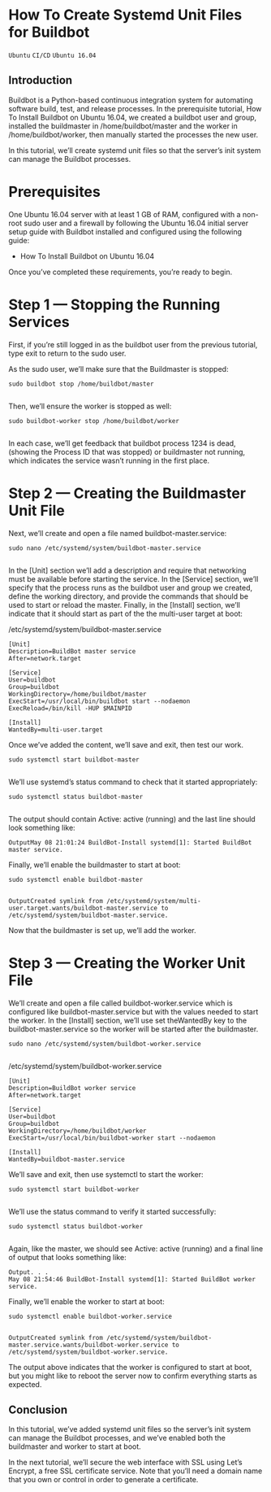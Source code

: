 # How To Create Systemd Unit Files for Buildbot

```Ubuntu``` ```CI/CD``` ```Ubuntu 16.04```

## Introduction


Buildbot is a Python-based continuous integration system for automating software build, test, and release processes. In the prerequisite tutorial, How To Install Buildbot on Ubuntu 16.04, we created a buildbot user and group, installed the buildmaster in /home/buildbot/master and the worker in /home/buildbot/worker, then manually started the processes the new user.


In this tutorial, we’ll create systemd unit files so that the server’s init system can manage the Buildbot processes.


# Prerequisites


One Ubuntu 16.04 server with at least 1 GB of RAM, configured with a non-root sudo user and a firewall by following the Ubuntu 16.04 initial server setup guide with Buildbot installed and configured using the following guide:


- How To Install Buildbot on Ubuntu 16.04

Once you’ve completed these requirements, you’re ready to begin.


# Step 1 — Stopping the Running Services


First, if you’re still logged in as the buildbot user from the previous tutorial, type exit to return to the sudo user.


As the sudo user, we’ll make sure that the Buildmaster is stopped:


```
sudo buildbot stop /home/buildbot/master


```


Then, we’ll ensure the worker is stopped as well:


```
sudo buildbot-worker stop /home/buildbot/worker


```


In each case, we’ll get feedback that buildbot process 1234 is dead, (showing the Process ID that was stopped) or buildmaster not running, which indicates the service wasn’t running in the first place.


# Step 2 — Creating the Buildmaster Unit File


Next, we’ll create and open a file named buildbot-master.service:


```
sudo nano /etc/systemd/system/buildbot-master.service


```


In the [Unit] section we’ll add a description and require that networking must be available before starting the service. In the [Service] section, we’ll specify that the process runs as the buildbot user and group we created, define the working directory,  and provide the commands that should be used to start or reload the master.  Finally, in the [Install] section, we’ll indicate that it should start as part of the the multi-user target at boot:


/etc/systemd/system/buildbot-master.service
```
[Unit]
Description=BuildBot master service
After=network.target

[Service]
User=buildbot
Group=buildbot
WorkingDirectory=/home/buildbot/master
ExecStart=/usr/local/bin/buildbot start --nodaemon
ExecReload=/bin/kill -HUP $MAINPID

[Install]
WantedBy=multi-user.target

```


Once we’ve added the content, we’ll save and exit, then test our work.


```
sudo systemctl start buildbot-master


```


We’ll use systemd’s status command to check that it started appropriately:


```
sudo systemctl status buildbot-master


```


The output should contain Active: active (running) and the last line should look something like:


```
OutputMay 08 21:01:24 BuildBot-Install systemd[1]: Started BuildBot master service.

```


Finally, we’ll enable the buildmaster to start at boot:


```
sudo systemctl enable buildbot-master


```


```
OutputCreated symlink from /etc/systemd/system/multi-user.target.wants/buildbot-master.service to /etc/systemd/system/buildbot-master.service.

```


Now that the buildmaster is set up, we’ll add the worker.


# Step 3 — Creating the Worker Unit File


We’ll create and open a file called buildbot-worker.service which is configured like buildbot-master.service but with the values needed to start the worker. In the [Install] section, we’ll use set theWantedBy key to the buildbot-master.service so the worker will be started after the buildmaster.


```
sudo nano /etc/systemd/system/buildbot-worker.service


```


/etc/systemd/system/buildbot-worker.service
```
[Unit]
Description=BuildBot worker service
After=network.target

[Service]
User=buildbot
Group=buildbot
WorkingDirectory=/home/buildbot/worker
ExecStart=/usr/local/bin/buildbot-worker start --nodaemon

[Install]
WantedBy=buildbot-master.service

```


We’ll save and exit, then use systemctl to start the worker:


```
sudo systemctl start buildbot-worker


```


We’ll use the status command to verify it started successfully:


```
sudo systemctl status buildbot-worker


```


Again, like the master, we should see Active: active (running) and a final line of output that looks something like:


```
Output. . .
May 08 21:54:46 BuildBot-Install systemd[1]: Started BuildBot worker service.

```


Finally, we’ll enable the worker to start at boot:


```
sudo systemctl enable buildbot-worker.service


```


```
OutputCreated symlink from /etc/systemd/system/buildbot-master.service.wants/buildbot-worker.service to /etc/systemd/system/buildbot-worker.service.

```


The output above indicates that the worker is configured to start at boot, but you might like to reboot the server now to confirm everything starts as expected.


## Conclusion


In this tutorial, we’ve added systemd unit files so the server’s init system can manage the Buildbot processes, and we’ve enabled both the buildmaster and worker to start at boot.


In the next tutorial, we’ll secure the web interface with SSL using Let’s Encrypt, a free SSL certificate service. Note that you’ll need a domain name that you own or control in order to generate a certificate.


